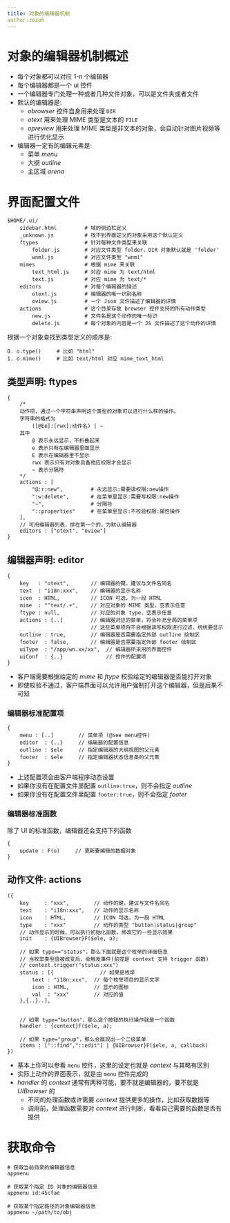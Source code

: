```yaml
---
title: 对象的编辑器机制
author:zozoh
---
```


# 对象的编辑器机制概述

* 每个对象都可以对应 1-n 个编辑器
* 每个编辑器都是一个 ui 控件
* 一个编辑器专门处理一种或者几种文件对象，可以是文件夹或者文件
* 默认的编辑器是:
    -  *obrowser* 控件自身用来处理 `DIR`
    -  *otext* 用来处理 MIME 类型是文本的 `FILE`
    -  *opreview* 用来处理 MIME 类型是非文本的对象，会自动针对图片视频等进行优化显示
* 编辑器一定有的编辑元素是:
    - 菜单 *menu*
    - 大纲 *outline*
    - 主区域 *arena*

# 界面配置文件

```
$HOME/.ui/
    sidebar.html         # 域的侧边栏定义
    _unknown.js          # 找不到界面定义的对象采用这个默认定义
    ftypes               # 针对每种文件类型来关联
        folder.js        # 对应文件类型 folder，DIR 对象默认就是 'folder'
        wnml.js          # 对应文件类型 "wnml"
    mimes                # 根据 mime 来关联
        text_html.js     # 对应 mime 为 text/html
        text.js          # 对应 mime 为 text/* 
    editors              # 对每个编辑器的描述
        otext.js         # 编辑器的唯一识别名称
        oview.js         # 一个 Json 文件描述了编辑器的详情
    actions              # 这个目录存放 browser 控件支持的所有动作类型
        new.js           # 文件名是这个动作的唯一标识
        delete.js        # 每个对象的内容是一个 JS 文件描述了这个动作的详情
```

根据一个对象查找到类型定义的顺序是:

```
0. o.type()     # 比如 "html"
1. o.mime()     # 比如 text/html 对应 mime_text_html
```

## 类型声明: ftypes

```
{
    /*
    动作项，通过一个字符串声明这个类型的对象可以进行什么样的操作。
    字符串的格式为
        ([@Ee]:[rwx]:动作名) | ~
    其中
        @ 表示永远显示，不折叠起来
        e 表示只有在编辑器里面显示
        E 表示在编辑器里不显示
        rwx 表示只有对对象具备相应权限才会显示
        ~ 表示分隔符
    */
    actions : [
        "@:r:new",         # 永远显示:需要读权限:new操作
        ":w:delete",       # 在菜单里显示:需要写权限:new操作
        "~",               # 分隔符
        "::properties"     # 在菜单里显示:不校验权限:属性操作
    ],
    // 可用编辑器列表，排在第一个的，为默认编辑器
    editors : ["otext", "oview"]
}
```

## 编辑器声明: editor

```
{
    key   : "otext",       // 编辑器的键，建议与文件名同名
    text  : "i18n:xxx",    // 编辑器的显示名称
    icon  : HTML,          // ICON 可选，为一段 HTML
    mime  : "^text/.+",    // 对应对象的 MIME 类型，空表示任意
    ftype : null,          // 对应的对象 type，空表示任意
    actions : [..]         // 编辑器对应的菜单，将会补充全局的菜单项
                           // 这些菜单项将不会根据读写权限进行过滤，统统要显示
    outline : true,        // 编辑器是否需要指定外部 outline 绘制区
    footer  : false,       // 编辑器是否需要指定外部 footer 绘制区
    uiType  : "/app/wn.xx/xx",  // 编辑器所采用的界面控件
    uiConf  : {..}              // 控件的配置项
}
```

* 客户端需要根据给定的 *mime* 和 *ftype* 校验给定的编辑器是否能打开对象
* 即使校验不通过，客户端界面可以允许用户强制打开这个编辑器，但是后果不可知

### 编辑器标准配置项

```
{
    menu : [..]        // 菜单项 (@see menu控件)
    editor  : {..}     // 编辑器的配置信息
    outline : $ele     // 指定编辑器的大纲视图的父元素
    footer  : $ele     // 指定编辑器状态信息条的父元素
}
```

* 上述配置项会由客户端程序动态设置
* 如果你没有在配置文件里配置 `outline:true`，则不会指定 *outline*
* 如果你没有在配置文件里配置 `footer:true`，则不会指定 *footer*

### 编辑器标准函数

除了 UI 的标准函数，编辑器还会支持下列函数

```
{
    update : F(o)     // 更新要编辑的数据对象
}
```


## 动作文件: actions

```
({
    key     : "xxx",        // 动作的键，建议与文件名同名
    text    : "i18n:xxx",   // 动作的显示名称
    icon    : HTML,         // ICON 可选，为一段 HTML
    type    : "xxx"         // 动作的类型 "button|status|group"
    // 动作显示的时候，可以执行初始化函数，修改它的一些显示效果
    init    : {UIBrowser}F($ele, a);
    
    // 如果 type=="status"，那么下面就是这个枚举的详细信息
    // 当枚举类型值被改变后，会触发事件(前提是 context 支持 trigger 函数)
    // context.trigger("status:xxx")    
    status : [{               // 如果是枚举
        text : "i18n:xxx",  // 每个枚举项目的显示文字
        icon : HTML,        // 显示的图标
        val  : "xxx"        // 对应的值
    },{..}..],


    // 如果 type="button"，那么这个按钮的执行操作就是一个函数
    handler : {context}F($ele, a);
    
    // 如果 type="group"，那么会展现出一个二级菜单
    items : ["::find","::edit"] | {UIBrowser}F($ele, a, callback)
})
```

* 基本上你可以参看 `menu` 控件，这里的设定也就是 *context* 与其略有区别
* 实际上动作的界面表示，就是由 `menu` 控件完成的
* *handler* 的 *context* 通常有两种可能，要不就是编辑器的，要不就是 *UIBrowser* 的
    - 不同的处理函数或许需要 *context* 提供更多的操作，比如获取数据等
    - 调用前，处理函数需要对 *context* 进行判断，看看自己需要的函数是否有提供

# 获取命令
    
```
# 获取当前目录的编辑器信息
appmenu

# 获取某个指定 ID 对象的编辑器信息
appmenu id:45cfae

# 获取某个指定路径的对象编辑器信息
appmenu ~/path/to/obj
```

